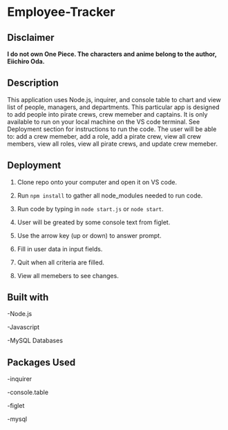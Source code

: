 # Employee-Tracker
## Disclaimer
**I do not own One Piece.  The characters and anime belong to the author, Eiichiro Oda.**

## Description

This application uses Node.js, inquirer, and console table to chart and view list of people, managers, and departments.  This particular app is designed to add people into pirate crews, crew memeber and captains.  It is only available to run on your local machine on the VS code terminal.  See Deployment section for instructions to run the code.  The user will be able to: add a crew memeber, add a role, add a pirate crew, view all crew members, view all roles, view all pirate crews, and update crew memeber.

## Deployment

1. Clone repo onto your computer and open it on VS code.

2. Run `npm install` to gather all node_modules needed to run code.

3. Run code by typing in `node start.js` or `node start`.

4. User will be greated by some console text from figlet.

5. Use the arrow key (up or down) to answer prompt.

6. Fill in user data in input fields.

7. Quit when all criteria are filled.

8. View all memebers to see changes.

## Built with

-Node.js

-Javascript

-MySQL Databases

## Packages Used

-inquirer

-console.table

-figlet

-mysql

